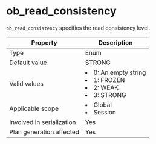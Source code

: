 # ob_read_consistency

`ob_read_consistency` specifies the read consistency level.

| **Property** | **Description** |
|----------|-------------------------------------------------------------------------------------------------------------------------------------------------------------------------------------------------------|
| Type | Enum |
| Default value | STRONG |
| Valid values | <li> 0: An empty string   <li> 1: FROZEN   <li> 2: WEAK   <li> 3: STRONG |
| Applicable scope | <li> Global   <li> Session |
| Involved in serialization | Yes |
| Plan generation affected | Yes |
